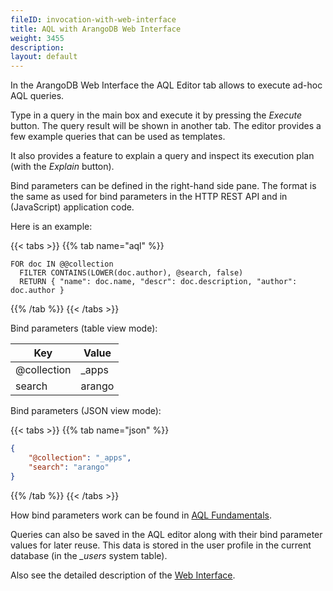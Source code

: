 ```yaml
---
fileID: invocation-with-web-interface
title: AQL with ArangoDB Web Interface
weight: 3455
description: 
layout: default
---
```

In the ArangoDB Web Interface the AQL Editor tab allows to execute ad-hoc AQL
queries.

Type in a query in the main box and execute it by pressing the *Execute* button.
The query result will be shown in another tab. The editor provides a few example
queries that can be used as templates.

It also provides a feature to explain a query and inspect its execution plan
(with the *Explain* button). 

Bind parameters can be defined in the right-hand side pane. The format is the
same as used for bind parameters in the HTTP REST API and in (JavaScript)
application code.
 
Here is an example: 

{{< tabs >}}
{{% tab name="aql" %}}
```aql
FOR doc IN @@collection
  FILTER CONTAINS(LOWER(doc.author), @search, false)
  RETURN { "name": doc.name, "descr": doc.description, "author": doc.author }
```
{{% /tab %}}
{{< /tabs >}}

Bind parameters (table view mode):

| Key         | Value  |
|-------------|--------|
| @collection | _apps  |
| search      | arango |

Bind parameters (JSON view mode):

{{< tabs >}}
{{% tab name="json" %}}
```json
{
    "@collection": "_apps",
    "search": "arango"
}
```
{{% /tab %}}
{{< /tabs >}}

How bind parameters work can be found in [AQL Fundamentals](../aql-fundamentals/fundamentals-bind-parameters).

Queries can also be saved in the AQL editor along with their bind parameter values
for later reuse. This data is stored in the user profile in the current database
(in the *_users* system table). 

Also see the detailed description of the [Web Interface](../../programs-tools/web-interface/).
